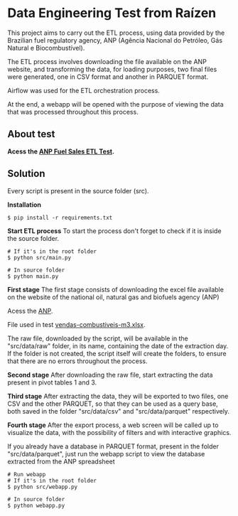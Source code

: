 # Data Engineering Test from Raízen

This project aims to carry out the ETL process, using data provided by the Brazilian fuel regulatory agency, ANP (Agência Nacional do Petróleo, Gás Natural e Biocombustível).

The ETL process involves downloading the file available on the ANP website, and transforming the data, for loading purposes, two final files were generated, one in CSV format and another in PARQUET format.

Airflow was used for the ETL orchestration process.

At the end, a webapp will be opened with the purpose of viewing the data that was processed throughout this process.

## About test

**Acess the [ANP Fuel Sales ETL Test](https://github.com/raizen-analytics/data-engineering-test/blob/master/TEST.md).**

## Solution

Every script is present in the source folder (src).

**Installation**

```
$ pip install -r requirements.txt
```

**Start ETL process**
To start the process don't forget to check if it is inside the source folder.

```
# If it's in the root folder
$ python src/main.py

# In source folder
$ python main.py
```

**First stage**
The first stage consists of downloading the excel file available on the website of the national oil, natural gas and biofuels agency (ANP)

Acess the [ANP](https://www.gov.br/anp/pt-br/).

File used in test [vendas-combustiveis-m3.xlsx](https://www.gov.br/anp/pt-br/centrais-de-conteudo/dados-estatisticos/de/vdpb/vendas-combustiveis-m3.xls/@@download/file/vendas-combustiveis-m3.xlsx).

The raw file, downloaded by the script, will be available in the "src/data/raw" folder, in its name, containing the date of the extraction day.
If the folder is not created, the script itself will create the folders, to ensure that there are no errors throughout the process.

**Second stage**
After downloading the raw file, start extracting the data present in pivot tables 1 and 3.

**Third stage**
After extracting the data, they will be exported to two files, one CSV and the other PARQUET, so that they can be used as a query base, both saved in the folder "src/data/csv" and "src/data/parquet" respectively.

**Fourth stage**
After the export process, a web screen will be called up to visualize the data, with the possibility of filters and with interactive graphics.

If you already have a database in PARQUET format, present in the folder "src/data/parquet", just run the webapp script to view the database extracted from the ANP spreadsheet

```
# Run webapp
# If it's in the root folder
$ python src/webapp.py

# In source folder
$ python webapp.py

```
